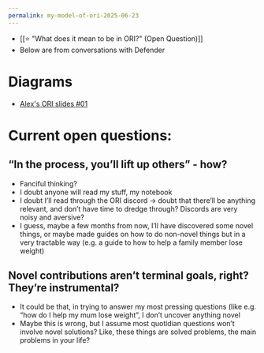```yaml
---
permalink: my-model-of-ori-2025-06-23
---
```

- [[⭐️ "What does it mean to be in ORI?" (Open Question)]]
- Below are from conversations with Defender
# Diagrams
- [Alex's ORI slides #01](https://docs.google.com/presentation/d/1wpY2UgIeDiav_d71h9iJPs34nXxwiZZ2rEKCSWLrnsc/edit?usp=sharing)
# Current open questions:
## “In the process, you’ll lift up others” - how? 
- Fanciful thinking?
- I doubt anyone will read my stuff, my notebook
- I doubt I’ll read through the ORI discord → doubt that there’ll be anything relevant, and don’t have time to dredge through? Discords are very noisy and aversive?
- I guess, maybe a few months from now, I’ll have discovered some novel things, or maybe made guides on how to do non-novel things but in a very tractable way (e.g. a guide to how to help a family member lose weight)
## Novel contributions aren’t terminal goals, right? They’re instrumental? 
- It could be that, in trying to answer my most pressing questions (like e.g. “how do I help my mum lose weight”, I don’t uncover anything novel
- Maybe this is wrong, but I assume most quotidian questions won’t involve novel solutions? Like, these things are solved problems, the main problems in your life?